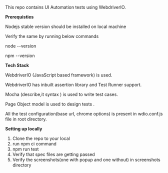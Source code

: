 This repo contains UI Automation tests using WebdriverIO.

**Prerequisties**

Nodejs stable version should be installed on local machine

Verify the same by running below commands

node --version

npm --version


**Tech Stack**

WebdriverIO (JavaScript based framework) is used.

WebdriverIO has inbuilt assertion library and Test Runner support.

Mocha (describe,it syntax ) is used to write test cases.

Page Object model is used to design tests .

All the test configuration(base url, chrome options) is present in wdio.conf.js file in root directory.


**Setting up locally**

1) Clone the repo to your local
2) run npm ci command
3) npm run test
4) Verify that spec files are getting passed
5) Verify the screenshots(one with popup and one without) in screenshots directory
